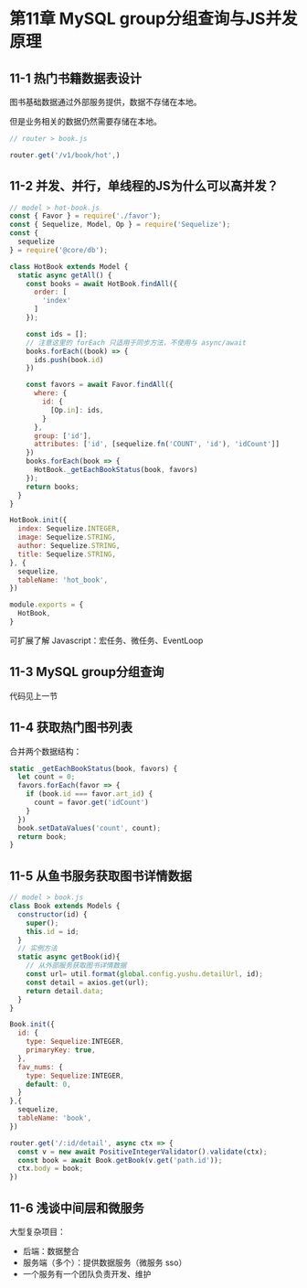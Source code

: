 # 第11章 MySQL group分组查询与JS并发原理

## 11-1 热门书籍数据表设计

图书基础数据通过外部服务提供，数据不存储在本地。

但是业务相关的数据仍然需要存储在本地。

```js
// router > book.js

router.get('/v1/book/hot',)

```

## 11-2 并发、并行，单线程的JS为什么可以高并发？

```js
// model > hot-book.js
const { Favor } = require('./favor');
const { Sequelize, Model, Op } = require('Sequelize');
const {
  sequelize
} = require('@core/db');

class HotBook extends Model {
  static async getAll() {
    const books = await HotBook.findAll({
      order: [
        'index'
      ]
    });

    const ids = [];
    // 注意这里的 forEach 只适用于同步方法，不使用与 async/await
    books.forEach((book) => {
      ids.push(book.id)
    })

    const favors = await Favor.findAll({
      where: {
        id: {
          [Op.in]: ids,
        }
      },
      group: ['id'],
      attributes: ['id', [sequelize.fn('COUNT', 'id'), 'idCount']]
    })
    books.forEach(book => {
      HotBook._getEachBookStatus(book, favors)
    });
    return books;
  }
}

HotBook.init({
  index: Sequelize.INTEGER,
  image: Sequelize.STRING,
  author: Sequelize.STRING,
  title: Sequelize.STRING,
}, {
  sequelize,
  tableName: 'hot_book',
})

module.exports = {
  HotBook,
}
```

可扩展了解 Javascript：宏任务、微任务、EventLoop

## 11-3 MySQL group分组查询

代码见上一节

## 11-4 获取热门图书列表

合并两个数据结构：

```js
static _getEachBookStatus(book, favors) {
  let count = 0;
  favors.forEach(favor => {
    if (book.id === favor.art_id) {
      count = favor.get('idCount')
    }
  })
  book.setDataValues('count', count);
  return book;
}
```

## 11-5 从鱼书服务获取图书详情数据  

```js
// model > book.js
class Book extends Models {
  constructor(id) {
    super();
    this.id = id;
  }
  // 实例方法
  static async getBook(id){
    // 从外部服务获取图书详情数据
    const url= util.format(global.config.yushu.detailUrl, id);
    const detail = axios.get(url);
    return detail.data;
  }
}

Book.init({
  id: {
    type: Sequelize:INTEGER,
    primaryKey: true,
  },
  fav_nums: {
    type: Sequelize:INTEGER,
    default: 0,
  }
},{
  sequelize,
  tableName: 'book',
})
```


```js
router.get('/:id/detail', async ctx => {
  const v = new await PositiveIntegerValidator().validate(ctx);
  const book = await Book.getBook(v.get('path.id'));
  ctx.body = book;
})
```

## 11-6 浅谈中间层和微服务

大型复杂项目：
- 后端：数据整合
- 服务端（多个）：提供数据服务（微服务 sso）
- 一个服务有一个团队负责开发、维护